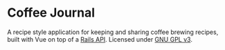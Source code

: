 # Coffee Journal

A recipe style application for keeping and sharing coffee brewing recipes, built with Vue on top of a [Rails API][rails-api]. Licensed under [GNU GPL v3]('./LICENSE.txt').

[rails-api]: https://github.com/AspenJames/coffee-log-backend
